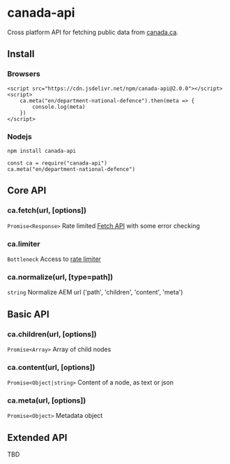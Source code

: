# canada-api

Cross platform API for fetching public data from [canada.ca](https://www.canada.ca).

## Install
### Browsers

    <script src="https://cdn.jsdelivr.net/npm/canada-api@2.0.0"></script>
    <script>
        ca.meta("en/department-national-defence").then(meta => {
            console.log(meta)
        })
    </script>

### Nodejs

    npm install canada-api

    const ca = require("canada-api")
    ca.meta("en/department-national-defence")

## Core API
### ca.fetch(url, [options])
`Promise<Response>` Rate limited [Fetch API](https://developer.mozilla.org/en-US/docs/Web/API/Fetch_API/Using_Fetch) with some error checking
### ca.limiter
`Bottleneck` Access to [rate limiter](https://www.npmjs.com/package/bottleneck)
### ca.normalize(url, [type=path])
`string` Normalize AEM url ('path', 'children', 'content', 'meta')


## Basic API
### ca.children(url, [options])
`Promise<Array>` Array of child nodes 
### ca.content(url, [options])
`Promise<Object|string>` Content of a node, as text or json 
### ca.meta(url, [options])
`Promise<Object>` Metadata object 


## Extended API
TBD
